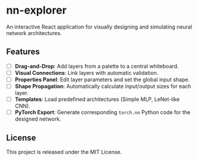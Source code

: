 # nn-explorer

An interactive React application for visually designing and simulating neural network architectures.

## Features
- [ ] **Drag-and-Drop**: Add layers from a palette to a central whiteboard.
- [ ] **Visual Connections**: Link layers with automatic validation.
- [ ] **Properties Panel**: Edit layer parameters and set the global input shape.
- [ ] **Shape Propagation**: Automatically calculate input/output sizes for each layer.
- [ ] **Templates**: Load predefined architectures (Simple MLP, LeNet-like CNN).
- [ ] **PyTorch Export**: Generate corresponding `torch.nn` Python code for the designed network.

## License

This project is released under the MIT License.